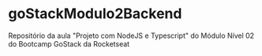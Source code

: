 # goStackModulo2Backend
Repositório da aula "Projeto com NodeJS e Typescript" do Módulo Nível 02 do Bootcamp GoStack da Rocketseat
